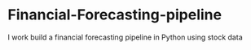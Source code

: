 # Financial-Forecasting-pipeline
I work  build a financial forecasting pipeline in Python using stock data 

